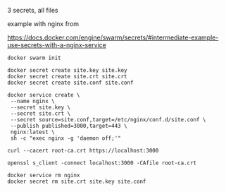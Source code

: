 3 secrets, all files

example with nginx from

https://docs.docker.com/engine/swarm/secrets/#intermediate-example-use-secrets-with-a-nginx-service


    docker swarm init

    docker secret create site.key site.key
    docker secret create site.crt site.crt
    docker secret create site.conf site.conf

    docker service create \
     --name nginx \
     --secret site.key \
     --secret site.crt \
     --secret source=site.conf,target=/etc/nginx/conf.d/site.conf \
     --publish published=3000,target=443 \
     nginx:latest \
     sh -c "exec nginx -g 'daemon off;'"

    curl --cacert root-ca.crt https://localhost:3000

    openssl s_client -connect localhost:3000 -CAfile root-ca.crt

    docker service rm nginx
    docker secret rm site.crt site.key site.conf
